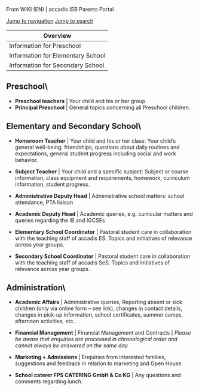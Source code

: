 From WIKI (EN) | accadis ISB Parents Portal

[Jump to navigation](https://en.wiki.accadis-isb.net/Contact_persons#mw-head) [Jump to search](https://en.wiki.accadis-isb.net/Contact_persons#searchInput)

| Overview |
| --- |
| Information for Preschool | yes |
| Information for Elementary School | yes |
| Information for Secondary School | yes |

## Preschool\ 

-   **Preschool teachers** | Your child and his or her group.
-   **Principal Preschool** | General topics concerning all Preschool children.

## Elementary and Secondary School\ 

-   **Homeroom Teacher** | Your child and his or her class: Your child’s general well-being, friendships, questions about daily routines and expectations, general student progress including social and work behavior.

-   **Subject Teacher** | Your child and a specific subject: Subject or course information, class equipment and requirements, homework, curriculum information, student progress.

-   **Administrative Deputy Head** | Administrative school matters: school attendance, PTA liaison

-   **Academic Deputy Head** | Academic queries, e.g. curricular matters and queries regarding the IB and IGCSEs

-   **Elementary School Coordinator** | Pastoral student care in collaboration with the teaching staff of accadis ES. Topics and initiatives of relevance across year groups.

-   **Secondary School Coordinator** | Pastoral student care in collaboration with the teaching staff of accadis SeS. Topics and initiatives of relevance across year groups.

## Administration\ 

-   **Academic Affairs** | Administrative queries, Reporting absent or sick children (only via online form – see link), changes in contact details, changes in pick-up information, school certificates, summer camps, afternoon activities, etc.

-   **Financial Management** | Financial Management and Contracts | _Please be aware that enquiries are processed in chronological order and cannot always be answered on the same day._

-   **Marketing + Admissions** | Enquiries from interested families, suggestions and feedback in relation to marketing and Open House

-   **School caterer FPS CATERING GmbH & Co KG** | Any questions and comments regarding lunch.